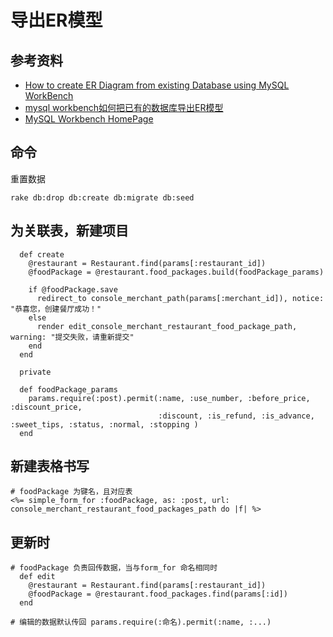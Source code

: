 # 导出ER模型

## 参考资料

- [How to create ER Diagram from existing Database using MySQL WorkBench](https://www.youtube.com/watch?v=Wfy8rdhXyWw)
- [mysql workbench如何把已有的数据库导出ER模型](http://blog.sina.com.cn/s/blog_0ee72b370102waef.html)
- [MySQL Workbench HomePage](http://www.mysql.com/products/workbench/)


## 命令

重置数据
```
rake db:drop db:create db:migrate db:seed
```

## 为关联表，新建项目
```
  def create
    @restaurant = Restaurant.find(params[:restaurant_id])
    @foodPackage = @restaurant.food_packages.build(foodPackage_params)

    if @foodPackage.save
      redirect_to console_merchant_path(params[:merchant_id]), notice: "恭喜您，创建餐厅成功！"
    else
      render edit_console_merchant_restaurant_food_package_path,  warning: "提交失败，请重新提交"
    end
  end

  private

  def foodPackage_params
    params.require(:post).permit(:name, :use_number, :before_price, :discount_price,
                                 :discount, :is_refund, :is_advance, :sweet_tips, :status, :normal, :stopping )
  end
```

## 新建表格书写
```
# foodPackage 为键名，且对应表
<%= simple_form_for :foodPackage, as: :post, url: console_merchant_restaurant_food_packages_path do |f| %>
```

## 更新时
```
# foodPackage 负责回传数据，当与form_for 命名相同时
  def edit
    @restaurant = Restaurant.find(params[:restaurant_id])
    @foodPackage = @restaurant.food_packages.find(params[:id])
  end
```

```
# 编辑的数据默认传回 params.require(:命名).permit(:name, :...)
```